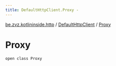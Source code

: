 ```yaml
---
title: DefaultHttpClient.Proxy - 
---
```


[be.zvz.kotlininside.http](../index.html) / [DefaultHttpClient](index.html) / [Proxy](./-proxy.html)

# Proxy

`open class Proxy`